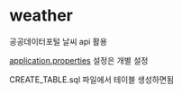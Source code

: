 # weather
공공데이터포털 날씨 api 활용

[application.properties](src%2Fmain%2Fresources%2Fapplication.properties) 설정은 개별 설정

CREATE_TABLE.sql 파일에서 테이블 생성하면됨
